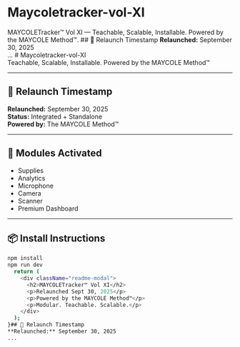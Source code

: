 # Maycoletracker-vol-XI
MAYCOLETracker™ Vol XI — Teachable, Scalable, Installable. Powered by the MAYCOLE Method™.                ## 🚀 Relaunch Timestamp
**Relaunched:** September 30, 2025  
...                 # Maycoletracker-vol-XI  
Teachable, Scalable, Installable. Powered by the MAYCOLE Method™

---

## 🚀 Relaunch Timestamp
**Relaunched:** September 30, 2025  
**Status:** Integrated + Standalone  
**Powered by:** The MAYCOLE Method™

---

## 🧠 Modules Activated
- Supplies
- Analytics
- Microphone
- Camera
- Scanner
- Premium Dashboard

---

## 📦 Install Instructions
```bash
npm install
npm run dev                                                                                              export default function ReadmeModal() {
  return (
    <div className="readme-modal">
      <h2>MAYCOLETracker™ Vol XI</h2>
      <p>Relaunched Sept 30, 2025</p>
      <p>Powered by the MAYCOLE Method™</p>
      <p>Modular. Teachable. Scalable.</p>
    </div>
  );
}## 🚀 Relaunch Timestamp
**Relaunched:** September 30, 2025  
...
